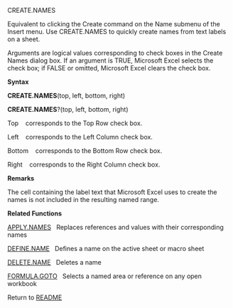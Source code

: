 CREATE.NAMES

Equivalent to clicking the Create command on the Name submenu of the
Insert menu. Use CREATE.NAMES to quickly create names from text labels
on a sheet.

Arguments are logical values corresponding to check boxes in the Create
Names dialog box. If an argument is TRUE, Microsoft Excel selects the
check box; if FALSE or omitted, Microsoft Excel clears the check box.

**Syntax**

**CREATE.NAMES**(top, left, bottom, right)

**CREATE.NAMES**?(top, left, bottom, right)

Top    corresponds to the Top Row check box.

Left    corresponds to the Left Column check box.

Bottom    corresponds to the Bottom Row check box.

Right    corresponds to the Right Column check box.

**Remarks**

The cell containing the label text that Microsoft Excel uses to create
the names is not included in the resulting named range.

**Related Functions**

[APPLY.NAMES](APPLY.NAMES.md)   Replaces references and values with their corresponding
names

[DEFINE.NAME](DEFINE.NAME.md)   Defines a name on the active sheet or macro sheet

[DELETE.NAME](DELETE.NAME.md)   Deletes a name

[FORMULA.GOTO](FORMULA.GOTO.md)   Selects a named area or reference on any open workbook



Return to [README](README.md)

